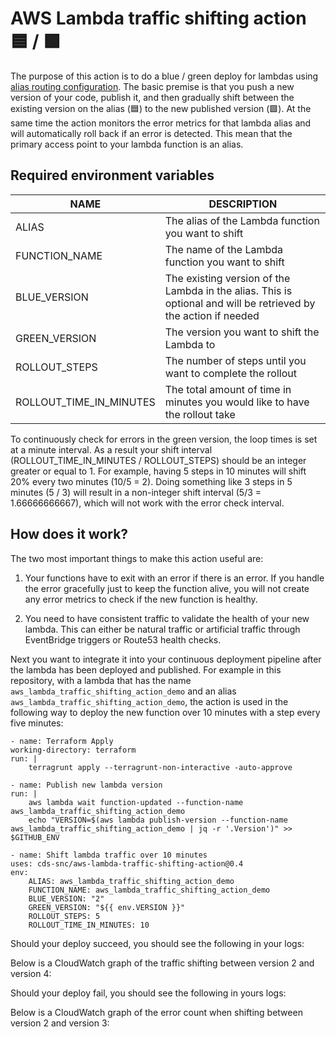 # AWS Lambda traffic shifting action 🟦 / 🟩

The purpose of this action is to do a blue / green deploy for lambdas using [alias routing configuration](https://docs.aws.amazon.com/lambda/latest/dg/configuration-aliases.html#configuring-alias-routing). The basic premise is that you push a new version of your code, publish it, and then gradually shift between the existing version on the alias (🟦) to the new published version (🟩). At the same time the action monitors the error metrics for that lambda alias and will automatically roll back if an error is detected. This mean that the primary access point to your lambda function is an alias.

## Required environment variables

| NAME                    | DESCRIPTION                                                                                                     |
| ----------------------- | --------------------------------------------------------------------------------------------------------------- |
| ALIAS                   | The alias of the Lambda function you want to shift                                                              |
| FUNCTION_NAME           | The name of the Lambda function you want to shift                                                               |
| BLUE_VERSION            | The existing version of the Lambda in the alias. This is optional and will be retrieved by the action if needed |
| GREEN_VERSION           | The version you want to shift the Lambda to                                                                     |
| ROLLOUT_STEPS           | The number of steps until you want to complete the rollout                                                      |
| ROLLOUT_TIME_IN_MINUTES | The total amount of time in minutes you would like to have the rollout take                                     |

To continuously check for errors in the green version, the loop times is set at a minute interval. As a result your shift interval (ROLLOUT_TIME_IN_MINUTES / ROLLOUT_STEPS) should be an integer greater or equal to 1. For example, having 5 steps in 10 minutes will shift 20% every two minutes (10/5 = 2). Doing something like 3 steps in 5 minutes (5 / 3) will result in a non-integer shift interval (5/3 = 1.66666666667), which will not work with the error check interval.

## How does it work?

The two most important things to make this action useful are:

1. Your functions have to exit with an error if there is an error. If you handle the error gracefully just to keep the function alive, you will not create any error metrics to check if the new function is healthy.

2. You need to have consistent traffic to validate the health of your new lambda. This can either be natural traffic or artificial traffic through EventBridge triggers or Route53 health checks.

Next you want to integrate it into your continuous deployment pipeline after the lambda has been deployed and published. For example in this repository, with a lambda that has the name `aws_lambda_traffic_shifting_action_demo` and an alias `aws_lambda_traffic_shifting_action_demo`, the action is used in the following way to deploy the new function over 10 minutes with a step every five minutes:

```
- name: Terraform Apply
working-directory: terraform
run: |
    terragrunt apply --terragrunt-non-interactive -auto-approve

- name: Publish new lambda version
run: |
    aws lambda wait function-updated --function-name aws_lambda_traffic_shifting_action_demo
    echo "VERSION=$(aws lambda publish-version --function-name aws_lambda_traffic_shifting_action_demo | jq -r '.Version')" >> $GITHUB_ENV

- name: Shift lambda traffic over 10 minutes
uses: cds-snc/aws-lambda-traffic-shifting-action@0.4
env:
    ALIAS: aws_lambda_traffic_shifting_action_demo
    FUNCTION_NAME: aws_lambda_traffic_shifting_action_demo
    BLUE_VERSION: "2"
    GREEN_VERSION: "${{ env.VERSION }}"
    ROLLOUT_STEPS: 5
    ROLLOUT_TIME_IN_MINUTES: 10
```

Should your deploy succeed, you should see the following in your logs:

Below is a CloudWatch graph of the traffic shifting between version 2 and version 4:

Should your deploy fail, you should see the following in yours logs:

Below is a CloudWatch graph of the error count when shifting between version 2 and version 3:
